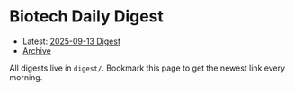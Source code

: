 # Biotech Daily Digest

- Latest: [2025-09-13 Digest](digest/2025-09-13.md)
- [Archive](archive.md)

All digests live in `digest/`. Bookmark this page to get the newest link every morning.
